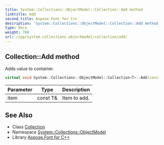 ```yaml
---
title: System::Collections::ObjectModel::Collection::Add method
linktitle: Add
second_title: Aspose.Font for C++
description: 'System::Collections::ObjectModel::Collection::Add method. Adds value to container in C++.'
type: docs
weight: 700
url: /cpp/system.collections.objectmodel/collection/add/
---
```

## Collection::Add method


Adds value to container.

```cpp
virtual void System::Collections::ObjectModel::Collection<T>::Add(const T &item) override
```


| Parameter | Type | Description |
| --- | --- | --- |
| item | const T\& | Item to add. |

## See Also

* Class [Collection](../)
* Namespace [System::Collections::ObjectModel](../../)
* Library [Aspose.Font for C++](../../../)
